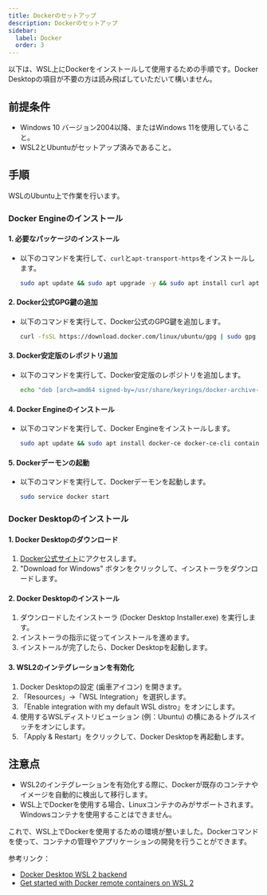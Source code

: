 ```yaml
---
title: Dockerのセットアップ
description: Dockerのセットアップ
sidebar:
  label: Docker
  order: 3
---
```


以下は、WSL上にDockerをインストールして使用するための手順です。Docker Desktopの項目が不要の方は読み飛ばしていただいて構いません。

## 前提条件

- Windows 10 バージョン2004以降、またはWindows 11を使用していること。
- WSL2とUbuntuがセットアップ済みであること。

## 手順

WSLのUbuntu上で作業を行います。

### Docker Engineのインストール

#### 1. 必要なパッケージのインストール

- 以下のコマンドを実行して、`curl`と`apt-transport-https`をインストールします。

     ```bash
     sudo apt update && sudo apt upgrade -y && sudo apt install curl apt-transport-https -y
     ```

#### 2. Docker公式GPG鍵の追加

- 以下のコマンドを実行して、Docker公式のGPG鍵を追加します。

     ```bash
     curl -fsSL https://download.docker.com/linux/ubuntu/gpg | sudo gpg --dearmor -o /usr/share/keyrings/docker-archive-keyring.gpg
     ```

#### 3. Docker安定版のレポジトリ追加

- 以下のコマンドを実行して、Docker安定版のレポジトリを追加します。

     ```bash
     echo "deb [arch=amd64 signed-by=/usr/share/keyrings/docker-archive-keyring.gpg] https://download.docker.com/linux/ubuntu $(lsb_release -cs) stable" | sudo tee /etc/apt/sources.list.d/docker.list > /dev/null
     ```

#### 4. Docker Engineのインストール

- 以下のコマンドを実行して、Docker Engineをインストールします。

     ```bash
     sudo apt update && sudo apt install docker-ce docker-ce-cli containerd.io -y
     ```

#### 5. Dockerデーモンの起動

- 以下のコマンドを実行して、Dockerデーモンを起動します。

     ```bash
     sudo service docker start
     ```

### Docker Desktopのインストール

#### 1. Docker Desktopのダウンロード

1. [Docker公式サイト](https://www.docker.com/products/docker-desktop)にアクセスします。
2. "Download for Windows" ボタンをクリックして、インストーラをダウンロードします。

#### 2. Docker Desktopのインストール

1. ダウンロードしたインストーラ (Docker Desktop Installer.exe) を実行します。
2. インストーラの指示に従ってインストールを進めます。
3. インストールが完了したら、Docker Desktopを起動します。

#### 3. WSL2のインテグレーションを有効化

1. Docker Desktopの設定 (歯車アイコン) を開きます。
2. 「Resources」→「WSL Integration」を選択します。
3. 「Enable integration with my default WSL distro」をオンにします。
4. 使用するWSLディストリビューション (例：Ubuntu) の横にあるトグルスイッチをオンにします。
5. 「Apply & Restart」をクリックして、Docker Desktopを再起動します。

## 注意点

- WSL2のインテグレーションを有効化する際に、Dockerが既存のコンテナやイメージを自動的に検出して移行します。
- WSL上でDockerを使用する場合、Linuxコンテナのみがサポートされます。Windowsコンテナを使用することはできません。

これで、WSL上でDockerを使用するための環境が整いました。Dockerコマンドを使って、コンテナの管理やアプリケーションの開発を行うことができます。

参考リンク：

- [Docker Desktop WSL 2 backend](https://docs.docker.com/desktop/windows/wsl/)
- [Get started with Docker remote containers on WSL 2](https://docs.microsoft.com/en-us/windows/wsl/tutorials/wsl-containers)

